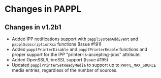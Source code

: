 Changes in PAPPL
================

Changes in v1.2b1
-----------------

- Added IPP notifications support with `papplSystemAddEvent` and
  `papplSubscriptionXxx` functions (Issue #191)
- Added `papplPrinterDisable` and `papplPrinterEnable` functions and proper
  support for the IPP "printer-is-accepting-jobs" attribute.
- Added OpenSSL/LibreSSL support (Issue #195)
- Updated `papplPrinterSetReadyMedia` to support up to `PAPPL_MAX_SOURCE`
  media entries, regardless of the number of sources.
